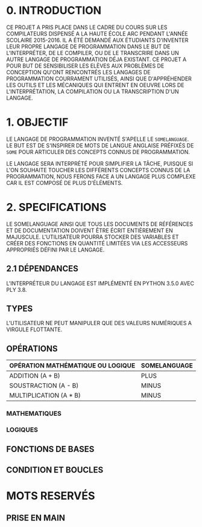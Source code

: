 # 0. INTRODUCTION
CE PROJET A PRIS PLACE DANS LE CADRE DU COURS SUR LES COMPILATEURS DISPENSÉ A LA HAUTE ÉCOLE ARC PENDANT L'ANNÉE SCOLAIRE 2015-2016. IL A ÉTÉ DEMANDÉ AUX ÉTUDIANTS D'INVENTER LEUR PROPRE LANGAGE DE PROGRAMMATION DANS LE BUT DE L'INTERPRÉTER, DE LE COMPILER, OU DE LE TRANSCRIRE DANS UN AUTRE LANGAGE DE PROGRAMMATION DÉJA EXISTANT. CE PROJET A POUR BUT DE SENSIBILISER LES ELÈVES AUX PROBLÈMES DE CONCEPTION QU'ONT RENCONTRÉS LES LANGAGES DE PROGRAMMATION COURRAMENT UTILISÉS, AINSI QUE D'APPRÉHENDER LES OUTILS ET LES MÉCANIQUES QUI ENTRENT EN OEUVRE LORS DE L'INTERPRÉTATION, LA COMPILATION OU LA TRANSCRIPTION D'UN LANGAGE.

# 1. OBJECTIF
LE LANGAGE DE PROGRAMMATION INVENTÉ S'APELLE LE `SOMELANGUAGE`. LE BUT EST DE S'INSPIRER DE MOTS DE LANGUE ANGLAISE PRÉFIXÉS DE `SOME` POUR ARTICULER DES CONCEPTS CONNUS DE PROGRAMMATION.

LE LANGAGE SERA INTERPRÉTÉ POUR SIMPLIFIER LA TÂCHE, PUISQUE SI L'ON SOUHAITE TOUCHER LES DIFFÉRENTS CONCEPTS CONNUS DE LA PROGRAMMATION, NOUS FERONS FACE A UN LANGAGE PLUS COMPLEXE CAR IL EST COMPOSÉ DE PLUS D'ÉLÉMENTS.

# 2. SPECIFICATIONS
LE SOMELANGUAGE AINSI QUE TOUS LES DOCUMENTS DE RÉFÉRENCES ET DE DOCUMENTATION DOIVENT ÊTRE ÉCRIT ENTIÈREMENT EN MAJUSCULE.
L'UTILISATEUR POURRA STOCKER DES VARIABLES ET CRÉER DES FONCTIONS EN QUANTITÉ LIMITÉES VIA LES ACCESSEURS APPROPRIÉS DÉFINI PAR LE LANGAGE.

## 2.1 DÉPENDANCES
L'INTERPRÉTEUR DU LANGAGE EST IMPLÉMENTÉ EN PYTHON 3.5.0 AVEC PLY 3.8.

## TYPES
L'UTILISATEUR NE PEUT MANIPULER QUE DES VALEURS NUMÉRIQUES A VIRGULE FLOTTANTE.

## OPÉRATIONS

| OPÉRATION MATHÉMATIQUE OU LOGIQUE | SOMELANGUAGE                          |
|-----------------------------------|---------------------------------------|
| ADDITION (A + B)                  | <EXPRESSION> PLUS <EXPRESSION>        |
| SOUSTRACTION (A - B)              | <EXPRESSION> MINUS <EXPRESSION>       |
| MULTIPLICATION (A * B)            | <EXPRESSION> MINUS <EXPRESSION>       |

### MATHEMATIQUES
### LOGIQUES

## FONCTIONS DE BASES

## CONDITION ET BOUCLES

# MOTS RESERVÉS

## PRISE EN MAIN

